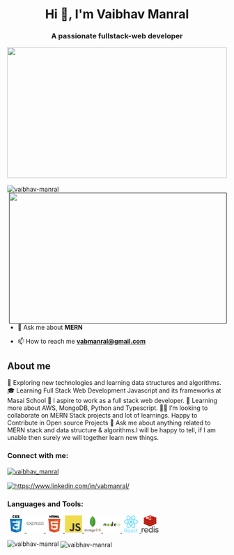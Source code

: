 <h1 align="center">Hi 👋, I'm Vaibhav Manral</h1>
<h3 align="center">A passionate fullstack-web developer</h3>
<img src="https://encrypted-tbn0.gstatic.com/images?q=tbn:ANd9GcSmixJtkuz7rbzJSg8EeHuWW9AYJRqLLbByUg&usqp=CAU" width="100%" height="300"/>
<p align="left"> <img src="https://komarev.com/ghpvc/?username=vaibhav-manral&label=Profile%20views&color=0e75b6&style=flat" alt="vaibhav-manral" />
<a href=""><img align="right" src="https://cdn.dribbble.com/users/1162077/screenshots/3848914/programmer.gif" height="300" width="500"/></a>
</p>

- 💬 Ask me about **MERN**

- 📫 How to reach me **vabmanral@gmail.com**

<h2>About me</h2>

🙂   Exploring new technologies and learning data structures and algorithms.
🎓   Learning Full Stack Web Development Javascript and its frameworks at Masai School
💼   I aspire to work as a full stack web developer.
🌱   Learning more about AWS, MongoDB, Python and Typescript.
👯‍♂️   I’m looking to collaborate on MERN Stack projects and lot of learnings. Happy to Contribute in Open source Projects
💬   Ask me about anything related to MERN stack and data structure & algorithms.I will be happy to tell, if
        I am unable then surely we will together learn new things.

<h3 align="left">Connect with me:</h3>

<p>
<a href="https://twitter.com/vaibhav_manral" target="_blank"><img align="center" src="https://raw.githubusercontent.com/rahuldkjain/github-profile-readme-generator/master/src/images/icons/Social/twitter.svg" alt="vaibhav_manral" height="30" width="40" /></a>

<a href="https://www.linkedin.com/in/vabmanral" target="_blank" rel="noreferrer"><img align="center" src="https://raw.githubusercontent.com/rahuldkjain/github-profile-readme-generator/master/src/images/icons/Social/linked-in-alt.svg" alt="https://www.linkedin.com/in/vabmanral/" height="30" width="40" /></a>
  
</p>

<h3 align="left">Languages and Tools:</h3>
<p align="left"> <a href="https://www.w3schools.com/css/" target="_blank" rel="noreferrer"> <img src="https://raw.githubusercontent.com/devicons/devicon/master/icons/css3/css3-original-wordmark.svg" alt="css3" width="40" height="40"/> </a> <a href="https://expressjs.com" target="_blank" rel="noreferrer"> <img src="https://raw.githubusercontent.com/devicons/devicon/master/icons/express/express-original-wordmark.svg" alt="express" width="40" height="40"/> </a> <a href="https://www.w3.org/html/" target="_blank" rel="noreferrer"> <img src="https://raw.githubusercontent.com/devicons/devicon/master/icons/html5/html5-original-wordmark.svg" alt="html5" width="40" height="40"/> </a> <a href="https://developer.mozilla.org/en-US/docs/Web/JavaScript" target="_blank" rel="noreferrer"> <img src="https://raw.githubusercontent.com/devicons/devicon/master/icons/javascript/javascript-original.svg" alt="javascript" width="40" height="40"/> </a> <a href="https://www.mongodb.com/" target="_blank" rel="noreferrer"> <img src="https://raw.githubusercontent.com/devicons/devicon/master/icons/mongodb/mongodb-original-wordmark.svg" alt="mongodb" width="40" height="40"/> </a> <a href="https://nodejs.org" target="_blank" rel="noreferrer"> <img src="https://raw.githubusercontent.com/devicons/devicon/master/icons/nodejs/nodejs-original-wordmark.svg" alt="nodejs" width="40" height="40"/> </a> <a href="https://reactjs.org/" target="_blank" rel="noreferrer"> <img src="https://raw.githubusercontent.com/devicons/devicon/master/icons/react/react-original-wordmark.svg" alt="react" width="40" height="40"/> </a> <a href="https://redis.io" target="_blank" rel="noreferrer"> <img src="https://raw.githubusercontent.com/devicons/devicon/master/icons/redis/redis-original-wordmark.svg" alt="redis" width="40" height="40"/> </a> </p>

<p><img align="left" src="https://github-readme-stats.vercel.app/api/top-langs?username=vaibhav-manral&show_icons=true&locale=en&layout=compact" alt="vaibhav-manral" /></p>

<p>&nbsp;<img align="center" src="https://github-readme-stats.vercel.app/api?username=vaibhav-manral&show_icons=true&locale=en" alt="vaibhav-manral" /></p>
